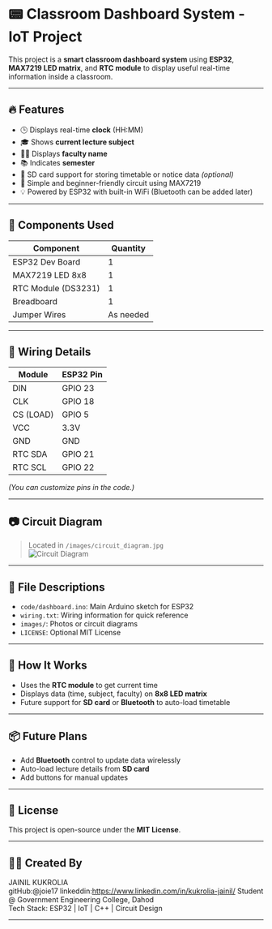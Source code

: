 # 📟 Classroom Dashboard System - IoT Project

This project is a **smart classroom dashboard system** using **ESP32**, **MAX7219 LED matrix**, and **RTC module** to display useful real-time information inside a classroom.

---

## 🔥 Features

- 🕒 Displays real-time **clock** (HH:MM)
- 🎓 Shows **current lecture subject**
- 👨‍🏫 Displays **faculty name**
- 📚 Indicates **semester**
- 💾 SD card support for storing timetable or notice data *(optional)*
- 🔌 Simple and beginner-friendly circuit using MAX7219
- 💡 Powered by ESP32 with built-in WiFi (Bluetooth can be added later)

---

## 🧠 Components Used

| Component         | Quantity |
|------------------|----------|
| ESP32 Dev Board  | 1        |
| MAX7219 LED 8x8  | 1        |
| RTC Module (DS3231) | 1     |
| Breadboard       | 1        |
| Jumper Wires     | As needed |

---

## 🔌 Wiring Details

| Module    | ESP32 Pin |
|-----------|-----------|
| DIN       | GPIO 23   |
| CLK       | GPIO 18   |
| CS (LOAD) | GPIO 5    |
| VCC       | 3.3V      |
| GND       | GND       |
| RTC SDA   | GPIO 21   |
| RTC SCL   | GPIO 22   |

*(You can customize pins in the code.)*

---

## 📷 Circuit Diagram

> Located in `/images/circuit_diagram.jpg`  
![Circuit Diagram](images/circuit_diagram.jpg)

---

## 🧾 File Descriptions

- `code/dashboard.ino`: Main Arduino sketch for ESP32
- `wiring.txt`: Wiring information for quick reference
- `images/`: Photos or circuit diagrams
- `LICENSE`: Optional MIT License

---

## 🚀 How It Works

- Uses the **RTC module** to get current time
- Displays data (time, subject, faculty) on **8x8 LED matrix**
- Future support for **SD card** or **Bluetooth** to auto-load timetable

---

## 📦 Future Plans

- Add **Bluetooth** control to update data wirelessly
- Auto-load lecture details from **SD card**
- Add buttons for manual updates

---

## 📄 License

This project is open-source under the **MIT License**.

---

## 🙋‍♂️ Created By

JAINIL KUKROLIA  
gitHub:@joie17
linkeddin:https://www.linkedin.com/in/kukrolia-jainil/
Student @ Government Engineering College, Dahod  
Tech Stack: ESP32 | IoT | C++ | Circuit Design

---
